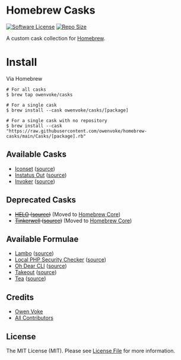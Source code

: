# Homebrew Casks

[![Software License][ico-license]](LICENSE.md)
[![Repo Size][ico-github-repo-size]][link-github-repo-size]

A custom cask collection for [Homebrew][link-homebrew].

# Install

Via Homebrew

```shell
# For all casks
$ brew tap owenvoke/casks

# For a single cask
$ brew install --cask owenvoke/casks/[package]

# For a single cask with no repository
$ brew install --cask "https://raw.githubusercontent.com/owenvoke/homebrew-casks/main/Casks/[package].rb"
```

## Available Casks

- [Iconset](https://iconset.io) ([source](./Casks/iconset.rb))
- [Instatus Out](https://instatus.com/out) ([source](./Casks/instatus-out.rb))
- [Invoker](https://invoker.dev) ([source](./Casks/invoker.rb))

## Deprecated Casks

- ~~[HELO](https://usehelo.com) ([source](./Casks/helo.rb))~~ (Moved to [Homebrew Core](https://formulae.brew.sh/cask/helo))
- ~~[Tinkerwell](https://tinkerwell.app) ([source](./Casks/tinkerwell.rb))~~ (Moved to [Homebrew Core](https://formulae.brew.sh/cask/tinkerwell))

## Available Formulae

- [Lambo](https://github.com/tighten/lambo) ([source](./Formula/lambo.rb))
- [Local PHP Security Checker](https://github.com/fabpot/local-php-security-checker) ([source](./Formula/local-php-security-checker.rb))
- [Oh Dear CLI](https://github.com/nunomaduro/ohdear-cli) ([source](./Formula/ohdear-cli.rb))
- [Takeout](https://github.com/tighten/takeout) ([source](./Formula/takeout.rb))
- [Tea](https://gitea.com/gitea/tea) ([source](./Formula/tea.rb))

## Credits

- [Owen Voke][link-author]
- [All Contributors][link-contributors]

## License

The MIT License (MIT). Please see [License File](LICENSE.md) for more information.

[ico-license]: https://img.shields.io/badge/license-MIT-brightgreen.svg?style=flat-square
[ico-github-repo-size]: https://img.shields.io/github/repo-size/owenvoke/homebrew-casks?style=flat-square

[link-github-repo-size]: https://github.com/owenvoke/homebrew-casks/tree/main/Casks
[link-homebrew]: https://brew.sh
[link-author]: https://github.com/owenvoke
[link-contributors]: ../../contributors
